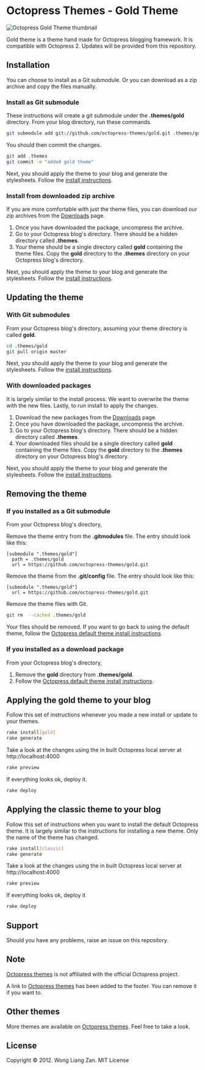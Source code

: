 # Octopress Themes - Gold Theme

![Octopress Gold Theme thumbnail](https://s3.amazonaws.com/static.octopressthemes.com/thumbnails/gold-thumbnail.png)

Gold theme is a theme hand made for Octopress blogging framework. It is compatible with Octopress 2. Updates will be provided from this repository.

## Installation

You can choose to install as a Git submodule. Or you can download as a zip archive and copy the files manually.

### Install as Git submodule

These instructions will create a git submodule under the __.themes/gold__ directory. From your blog directory, run these commands.

``` sh
git submodule add git://github.com/octopress-themes/gold.git .themes/gold
```

You should then commit the changes.

``` sh
git add .themes
git commit -m "added gold theme"
```

Next, you should apply the theme to your blog and generate the stylesheets. Follow the [install instructions](#applying-the-gold-theme-to-your-blog).

### Install from downloaded zip archive

If you are more comfortable with just the theme files, you can download our zip archives from the [Downloads](https://github.com/octopress-themes/gold/downloads) page.

1. Once you have downloaded the package, uncompress the archive.
2. Go to your Octopress blog's directory. There should be a hidden directory called __.themes__.
3. Your theme should be a single directory called __gold__ containing the theme files. Copy the __gold__ directory to the __.themes__ directory on your Octopress blog's directory.

Next, you should apply the theme to your blog and generate the stylesheets. Follow the [install instructions](#applying-the-gold-theme-to-your-blog).

## Updating the theme

### With Git submodules

From your Octopress blog's directory, assuming your theme directory is called __gold__.

``` sh
cd .themes/gold
git pull origin master
```

Next, you should apply the theme to your blog and generate the stylesheets. Follow the [install instructions](#applying-the-gold-theme-to-your-blog).

### With downloaded packages

It is largely similar to the install process. We want to overwrite the theme with the new files. Lastly, to run install to apply the changes.

1. Download the new packages from the [Downloads](https://github.com/octopress-themes/gold/downloads) page.
2. Once you have downloaded the package, uncompress the archive.
3. Go to your Octopress blog's directory. There should be a hidden directory called __.themes__.
4. Your downloaded files should be a single directory called __gold__ containing the theme files. Copy the __gold__ directory to the __.themes__ directory on your Octopress blog's directory.

Next, you should apply the theme to your blog and generate the stylesheets. Follow the [install instructions](#applying-the-gold-theme-to-your-blog).

## Removing the theme

### If you installed as a Git submodule

From your Octopress blog's directory,

Remove the theme entry from the __.gitmodules__ file. The entry should look like this:
```
[submodule ".themes/gold"]
  path = .themes/gold
  url = https://github.com/octopress-themes/gold.git
```

Remove the theme from the __.git/config__ file. The entry should look like this:
```
[submodule ".themes/gold"]
  url = https://github.com/octopress-themes/gold.git
```

Remove the theme files with Git.
``` sh
git rm  --cached .themes/gold
```

Your files should be removed. If you want to go back to using the default theme, follow the [Octopress default theme install instructions](#applying-the-gold-theme-to-your-blog).

### If you installed as a download package

From your Octopress blog's directory,

1. Remove the __gold__ directory from __.themes/gold__.
2. Follow the [Octopress default theme install instructions](#applying-the-goldtheme-to-your-blog).

## Applying the gold theme to your blog

Follow this set of instructions whenever you made a new install or update to your themes.

``` sh
rake install[gold]
rake generate
```

Take a look at the changes using the in built Octopress local server at http://localhost:4000

``` sh
rake preview
```

If everything looks ok, deploy it.

``` sh
rake deploy
```

## Applying the classic theme to your blog

Follow this set of instructions when you want to install the default Octopress theme. It is largely similar to the instructions for installing a new theme. Only the name of the theme has changed.

``` sh
rake install[classic]
rake generate
```

Take a look at the changes using the in built Octopress local server at http://localhost:4000

``` sh
rake preview
```

If everything looks ok, deploy it

``` sh
rake deploy
```

## Support

Should you have any problems, raise an issue on this repository.

## Note

[Octopress themes](http://octopressthemes.com) is not affiliated with the official Octopress project.

A link to [Octopress themes](http://octopressthemes.com) has been added to the footer. You can remove it if you want to.

## Other themes

More themes are available on [Octopress themes](http://octopressthemes.com). Feel free to take a look.

## License

Copyright &copy; 2012. Wong Liang Zan. MIT License
